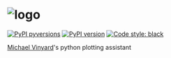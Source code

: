 # ![logo](/docs/images/vinplots.logo.svg)

[![PyPI pyversions](https://img.shields.io/pypi/pyversions/vinplots.svg)](https://pypi.python.org/pypi/vinplots/)
[![PyPI version](https://badge.fury.io/py/vinplots.svg)](https://badge.fury.io/py/vinplots)
[![Code style: black](https://img.shields.io/badge/code%20style-black-000000.svg)](https://github.com/psf/black)


[Michael Vinyard](https://github.com/mvinyard)'s python plotting assistant
